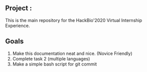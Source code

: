 ## Project : 
This is the main repository for the HackBio'2020 Virtual Internship Experience.

## Goals
1) Make this documentation neat and nice. (Novice Friendly)
2) Complete task 2 (multiple languages)
3) Make a simple bash script for git commit
